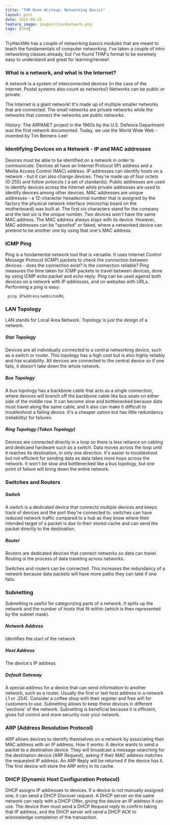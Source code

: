 ```yaml
---
title: "THM Room Writeup: Networking Basics"
layout: post
date: 2022-09-25
feature_image: images/cloudnetwork.png
tags: [thm]
---
```


TryHackMe has a couple of networking basics modules that are meant to teach the fundamentals of computer
networking. I've taken a couple of intro networking classes already, but I've found THM's format to 
be exremely easy to understand and great for learning/review! 

<!--more-->

### What is a network, and what is the Internet?
A network is a system of interconnected devices (in the case of the internet. Postal systems 
also count as networks!) Networks can be public or private. 

The Internet is a giant network! It's made up of multiple smaller networks that are connected. 
The small networks are private networks while the networks that connect the networks are public networks.

History: The ARPANET project in the 1960s by the U.S. Defence Department was the first network 
documented. Today, we use the World Wide Web - invented by Tim Berners-Lee!

### Identifying Devices on a Network - IP and MAC addresses
Devices must be able to be identified on a network in order to communicate. Devices all have an Internet 
Protocol (IP) address and a Media Access Control (MAC) address. IP addresses can identify hosts on a 
network - but it can also change devices. They're made up of four octets (0-255) and follow potocols (
a set of standards). Public addresses are used to identify devices across the Internet while private 
addresses are used to identify devices among other devices. MAC addresses are unique addresses - a 
12-character hexadecimal number that is assigned by the factory the physical network interface (microchip 
board on the motherboard) was built at. The first six characters stand for the company and the last 
six is the unique number. Two devices won't have the same MAC address. The MAC address always stays 
with its device. However, MAC addresses can be "spoofed" or faked, where a networked device can pretend 
to be another one by using that one's MAC address. 

### ICMP Ping
Ping is a fundamental network tool that is versatile. It uses Internet Control Message Protocol (ICMP) 
packets to check the connection between devices - does the connection exist? Is the connection 
reliable? Ping measures the time taken for ICMP packets to travel between devices, done by using 
ICMP echo packet and echo reply. Ping can be used against both devices on a network with IP addresses, 
and on websites with URLs. 
Performing a ping is easy: 
``` 
 ping IPaddress/websiteURL
```

### LAN Topology
LAN stands for Local Area Network. Topology is just the design of a network.

##### Star Topology
Devices are all individually connected to a central networking device, such as a switch or router. This 
topology has a high cost but is also highly reliably and has scalability. All devices are connected to the 
central device so if one fails, it doesn't take down the whole network.

##### Bus Topology
A bus topology has a backbone cable that acts as a single connection, where devices will branch off the backbone 
cable like bus seats on either side of the middle row. It can become slow and bottlenecked because data must 
travel along the same cable, and it also can make it difficult to troubleshoot a failing device. It's a 
cheaper option but has little redundancy (reliability) for failures.

##### Ring Topology (Token Topology)
Devices are connected directly in a loop so there is less reliance on cabling and dedicaed hardware such as 
a switch. Data moves across the loop until it reaches its destination, in only one direction. It's easier to 
troubleshoot but not efficient for sending data as data takes more hops across the network. It won't be slow 
and bottlenecked like a bus topology, but one point of failure will bring down the entire network. 


### Switches and Routers
##### Switch
A switch is a dedicated device that connects multiple devices and keeps track of devices and the port they're 
connected to. switches can have reduced network traffic compared to a hub as they know where their intended 
target of a packet is due to their stored cache and can send the packet directly to the destination.

##### Router
Routers are dedicated devices that connect networks so data can travel. Routing is the process of data 
traveling across networks.

Switches and routers can be connected. This increases the redundancy of a network because data 
packets will have more paths they can take if one fails.

### Subnetting
Subnetting is useful for categorizing parts of a network. It splits up the network and the number of hosts 
that fit within (which is then represented by the subnet mask).

##### Network Address
Identifies the start of the network
##### Host Address
The device's IP address
##### Default Gateway
A special address for a device that can send information to another network, such as a router. Usually the 
first or last host address in a network (.1 or .254). 
Consider a coffee shop with their register and free wifi for customers to use. Subnetting allows to keep these 
devices in different 'sections' of the network.
Subnetting is beneficial because it is efficient, gives full control and more security over your network.


### ARP (Address Resolution Protocol)
ARP allows devices to identify themselves on a network by associating their MAC address with an IP address. 
How it works: A device wants to send a packet to a destination device. They will broadcast a message searching 
for the destination device (ARP Request), asking if their MAC address matches the requested IP address. An 
ARP Reply will be returned if the device has it. The first device will store the ARP entry in its cache.

### DHCP (Dynamic Host Configuration Protocol)
DHCP assigns IP addresses to devices. If a device is not manually assigned one, it can send a DHCP Discover 
request. A DHCP server on the same network can reply with a DHCP Offer, giving the device an IP address it can 
use. The device then must send a DHCP Request reply to confirm taking that IP address, and the DHCP server will 
send a DHCP ACK to acknowledge completion of the transaction.
